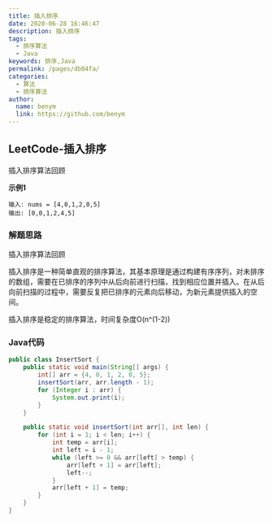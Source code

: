 ```yaml
---
title: 插入排序
date: 2020-06-28 16:46:47
description: 插入排序
tags: 
  - 排序算法
  - Java
keywords: 排序,Java
permalink: /pages/db04fa/
categories: 
  - 算法
  - 排序算法
author: 
  name: benym
  link: https://github.com/benym
---
```


## LeetCode-插入排序

插入排序算法回顾

 <!--more-->

**示例1**

```
输入: nums = [4,0,1,2,0,5]
输出: [0,0,1,2,4,5]
```

### 解题思路

插入排序算法回顾

插入排序是一种简单直观的排序算法，其基本原理是通过构建有序序列，对未排序的数组，需要在已排序的序列中从后向前进行扫描，找到相应位置并插入。在从后向前扫描的过程中，需要反复把已排序的元素向后移动，为新元素提供插入的空间。

插入排序是稳定的排序算法，时间复杂度O(n^(1-2))

### Java代码

```java
public class InsertSort {
    public static void main(String[] args) {
        int[] arr = {4, 0, 1, 2, 0, 5};
        insertSort(arr, arr.length - 1);
        for (Integer i : arr) {
            System.out.print(i);
        }
    }

    public static void insertSort(int arr[], int len) {
        for (int i = 1; i < len; i++) {
            int temp = arr[i];
            int left = i - 1;
            while (left >= 0 && arr[left] > temp) {
                arr[left + 1] = arr[left];
                left--;
            }
            arr[left + 1] = temp;
        }
    }
}
```


